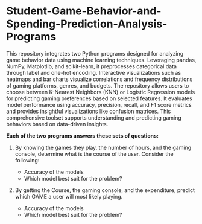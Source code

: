 # Student-Game-Behavior-and-Spending-Prediction-Analysis-Programs
This repository integrates two Python programs designed for analyzing game behavior data using machine learning techniques. Leveraging pandas, NumPy, Matplotlib, and scikit-learn, it preprocesses categorical data through label and one-hot encoding. Interactive visualizations such as heatmaps and bar charts visualize correlations and frequency distributions of gaming platforms, genres, and budgets. The repository allows users to choose between K-Nearest Neighbors (KNN) or Logistic Regression models for predicting gaming preferences based on selected features. It evaluates model performance using accuracy, precision, recall, and F1 score metrics and provides insightful visualizations like confusion matrices. This comprehensive toolset supports understanding and predicting gaming behaviors based on data-driven insights.

**Each of the two programs answers these sets of questions:**

1. By knowing the games they play, the number of hours, and the gaming console, determine what is the course of the user. Consider the following: 

    - Accuracy of the models
    - Which model best suit for the problem? 

2. By getting the Course, the gaming console, and the expenditure, predict which GAME a user will most likely playing. 

    - Accuracy of the models
    - Which model best suit for the problem? 


